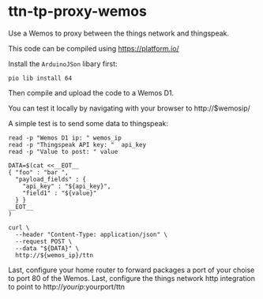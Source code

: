 # ttn-tp-proxy-wemos
Use a Wemos to proxy between the things network and thingspeak. 

This code can be compiled using https://platform.io/

Install the `ArduinoJSon` libary first:

```
pio lib install 64
```

Then compile and upload the code to a Wemos D1. 

You can test it locally by navigating with your browser to http://$wemosip/

A simple test is to send some data to thingspeak:

```
read -p "Wemos D1 ip: " wemos_ip
read -p "Thingspeak API key: "  api_key
read -p "Value to post: " value

DATA=$(cat <<__EOT__
{ "foo" : "bar ",
  "payload_fields" : {
    "api_key" : "${api_key}",
    "field1" : "${value}"
  } }
__EOT__
)

curl \
  --header "Content-Type: application/json" \
  --request POST \
  --data "${DATA}" \
  http://${wemos_ip}/ttn

```

Last, configure your home router to forward packages a port of your choise to port 80 of the Wemos. Last, configure the things network http integration to point to http://$yourip:$yourport/ttn
